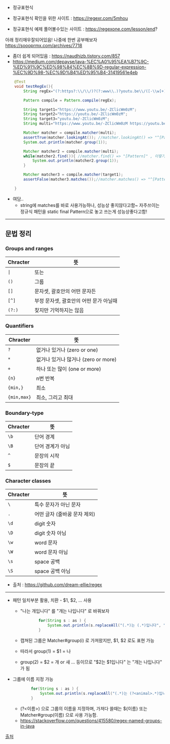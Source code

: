 - 정규표현식

- 정규표현식 확인을 위한 사이트 : https://regexr.com/5mhou
- 정규표현식 예제 풀어볼수있는 사이트 : https://regexone.com/lesson/end?

아래 정리매우잘되어있음! 나중에 한번 공부해보자
https://soooprmx.com/archives/7718

- 좀더 쉽게 되어있음 : https://naudhizb.tistory.com/857
- https://medium.com/depayse/java-%EC%A0%95%EA%B7%9C-%ED%91%9C%ED%98%84%EC%8B%9D-regular-expression-%EC%9D%98-%EC%9D%B4%ED%95%B4-31419561e4eb

```java
    @Test
    void testRegEx(){
        String regEx="(?:https?:\\/\\/)?(?:www\\.)?youtu.be\\/([-\\w]+)";

        Pattern compile = Pattern.compile(regEx);

        String target1="https://www.youtu.be/-ZClicWm0zM";
        String target2="https://youtu.be/-ZClicWm0zM";
        String target3="youtu.be/-ZClicWm0zM";
        String multi="https://www.youtu.be/-ZClicWm0zM https://youtu.be/-sdfzM youtu.be/-ccccM";

        Matcher matcher = compile.matcher(multi);
        assertTrue(matcher.lookingAt()); //matcher.lookingAt() => "^[Pattern]" , 앞에가 일치해야하기 때문에 하나만나옴!
        System.out.println(matcher.group(1));

        Matcher matcher2 = compile.matcher(multi);
        while(matcher2.find()){ //matcher.find() => "[Pattern]" , 이렇기때문에 find는 패턴이 일치하는게 여러개 나올수있음! 그래서 find 호출하면 다음 일치하는걸로 넘어간다!
            System.out.println(matcher2.group(1));
        }

        Matcher matcher3 = compile.matcher(target1);
        assertFalse(matcher3.matches());//matcher.matches() => "^[Pattern]$" , 앞에서 뒤까지 모두 일치해야하니깐 하나밖에 안나온다고 생각해서 그런지 다음 일치하는걸로 넘어가는 find와 같이 while문 돌리면 무한루프..(위 lookingAt도 마찬가지)

    }


```
- 여담..
  - string에 matches를 바로 사용가능하나, 성능상 좋지않다고함~ 자주쓰이는 정규식 패턴을 static final Pattern으로 놓고 쓰는게 성능상좋다고함!

---

## 문법 정리

### Groups and ranges

| Chracter | 뜻                                     |
| -------- | -------------------------------------- |
| `\|`     | 또는                                   |
| `()`     | 그룹                                   |
| `[]`     | 문자셋, 괄호안의 어떤 문자든           |
| `[^]`    | 부정 문자셋, 괄호안의 어떤 문가 아닐때 |
| `(?:)`   | 찾지만 기억하지는 않음                 |

### Quantifiers

| Chracter    | 뜻                                  |
| ----------- | ----------------------------------- |
| `?`         | 없거나 있거나 (zero or one)         |
| `*`         | 없거나 있거나 많거나 (zero or more) |
| `+`         | 하나 또는 많이 (one or more)        |
| `{n}`       | n번 반복                            |
| `{min,}`    | 최소                                |
| `{min,max}` | 최소, 그리고 최대                   |

### Boundary-type

| Chracter | 뜻               |
| -------- | ---------------- |
| `\b`     | 단어 경계        |
| `\B`     | 단어 경계가 아님 |
| `^`      | 문장의 시작      |
| `$`      | 문장의 끝        |

### Character classes

| Chracter | 뜻                           |
| -------- | ---------------------------- |
| `\`      | 특수 문자가 아닌 문자        |
| `.`      | 어떤 글자 (줄바꿈 문자 제외) |
| `\d`     | digit 숫자                   |
| `\D`     | digit 숫자 아님              |
| `\w`     | word 문자                    |
| `\W`     | word 문자 아님               |
| `\s`     | space 공백                   |
| `\S`     | space 공백 아님              |

- 출처 : https://github.com/dream-ellie/regex


--- 


- 패턴 일치부분 활용, 치환 - $1, $2, ... 사용

  - "나는 개입니다" 를 "개는 나입니다" 로 바꿔보자
    ```java
            for(String s : as ) {
                System.out.println(s.replaceAll("(.*)는 (.*)입니다", "$2는 $1입니다"));
            }
    ```

  - 캡쳐된 그룹은 Matcher#group(i) 로 가져왔지만, $1, $2 로도 표현 가능
  - 따라서 group(1) = $1 = 나 
  - group(2) = $2 = 개 or 새 ... 등이므로 "$2는 $1입니다" 는 "개는 나입니다" 가 됨

- 그룹에 이름 지정 가능
    ```java
            for(String s : as ) {
                System.out.println(s.replaceAll("(.*)는 (?<animal>.*)입니다", "${animal}는 $1입니다"));
            }
    ```

  - (?<이름>) 으로 그룹의 이름을 지정하며, 가져다 쓸때는 ${이름} 또는 Matcher#group(이름) 으로 사용 가능함.
  - https://stackoverflow.com/questions/415580/regex-named-groups-in-java

[출처](https://dogcowking.tistory.com/230) 